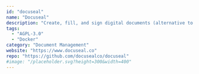 ```yaml
---
id: "docuseal"
name: "Docuseal"
description: "Create, fill, and sign digital documents (alternative to DocuSign)."
tags:
  - "AGPL-3.0"
  - "Docker"
category: "Document Management"
website: "https://www.docuseal.co"
repo: "https://github.com/docusealco/docuseal"
#image: "/placeholder.svg?height=300&width=400"
---
```


